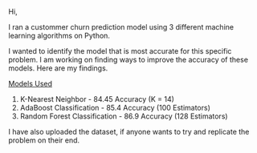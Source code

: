 Hi,

I ran a custommer churn prediction model using 3 different machine learning algorithms on Python.

I wanted to identify the model that is most accurate for this specific problem. I am working on finding ways to improve the accuracy of these models. Here are my findings. 

<u>Models Used</u> 
1) K-Nearest Neighbor - 84.45 Accuracy (K = 14)
2) AdaBoost Classification - 85.4 Accuracy (100 Estimators)
3) Random Forest Classification - 86.9 Accuracy (128 Estimators)

I have also uploaded the dataset, if anyone wants to try and replicate the problem on their end.

